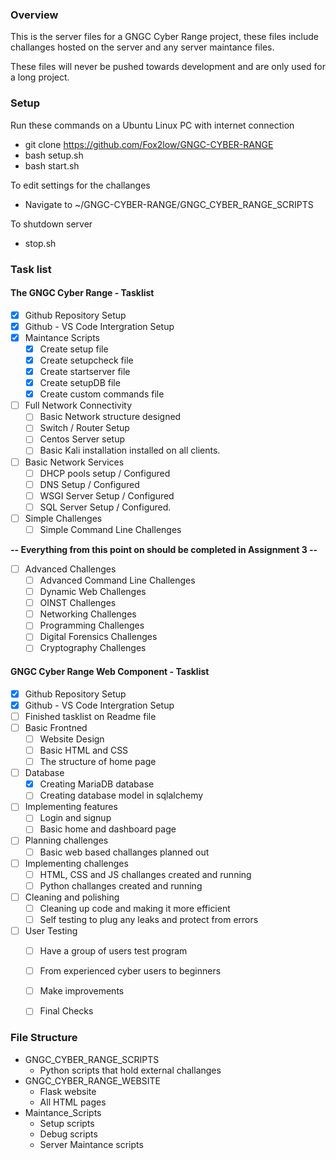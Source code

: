 
### Overview

This is the server files for a GNGC Cyber Range project, these files include challanges hosted on the server and any server maintance files.

These files will never be pushed towards development and are only used for a long project.


### Setup
Run these commands on a Ubuntu Linux PC with internet connection
- git clone https://github.com/Fox2low/GNGC-CYBER-RANGE
- bash setup.sh
- bash start.sh

To edit settings for the challanges 
- Navigate to ~/GNGC-CYBER-RANGE/GNGC_CYBER_RANGE_SCRIPTS

To shutdown server
- stop.sh


### Task list
#### The GNGC Cyber Range - Tasklist
- [x] Github Repository Setup
- [x] Github - VS Code Intergration Setup
- [x] Maintance Scripts
    - [x] Create setup file
    - [x] Create setupcheck file
    - [x] Create startserver file
    - [x] Create setupDB file
    - [x] Create custom commands file
- [ ] Full Network Connectivity
    - [ ] Basic Network structure designed
    - [ ] Switch / Router Setup
    - [ ] Centos Server setup
    - [ ] Basic Kali installation installed on all clients.
- [ ] Basic Network Services
    - [ ] DHCP pools setup / Configured
    - [ ] DNS Setup / Configured
    - [ ] WSGI Server Setup / Configured
    - [ ] SQL Server Setup / Configured.
- [ ] Simple Challenges
    - [ ] Simple Command Line Challenges

**-- Everything from this point on should be completed in Assignment 3 --**

- [ ] Advanced Challenges
    - [ ] Advanced Command Line Challenges
    - [ ] Dynamic Web Challenges
    - [ ] OINST Challenges
    - [ ] Networking Challenges
    - [ ] Programming Challenges
    - [ ] Digital Forensics Challenges
    - [ ] Cryptography Challenges

[comment]: <> (Please work on this Om)
#### GNGC Cyber Range Web Component - Tasklist
- [x] Github Repository Setup
- [x] Github - VS Code Intergration Setup
- [ ] Finished tasklist on Readme file
- [ ] Basic Frontned
    - [ ] Website Design
    - [ ] Basic HTML and CSS
    - [ ] The structure of home page
- [ ] Database
    - [x] Creating MariaDB database
    - [ ] Creating database model in sqlalchemy
- [ ] Implementing features 
    - [ ] Login and signup 
    - [ ] Basic home and dashboard page
- [ ] Planning challenges
    - [ ] Basic web based challanges planned out
- [ ] Implementing challenges 
    - [ ] HTML, CSS and JS challanges created and running
    - [ ] Python challanges created and running
- [ ] Cleaning and polishing
    - [ ] Cleaning up code and making it more efficient
    - [ ] Self testing to plug any leaks and protect from errors
- [ ] User Testing
    - [ ] Have a group of users test program
    - [ ] From experienced cyber users to beginners
    - [ ] Make improvements
    - [ ] Final Checks


### File Structure
- GNGC_CYBER_RANGE_SCRIPTS
    - Python scripts that hold external challanges
- GNGC_CYBER_RANGE_WEBSITE
    - Flask website
    -   All HTML pages
- Maintance_Scripts
   - Setup scripts
   - Debug scripts
   - Server Maintance scripts